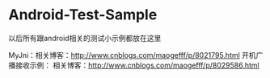 # Android-Test-Sample

以后所有跟android相关的测试小示例都放在这里

MyJni：相关博客：http://www.cnblogs.com/maogefff/p/8021795.html
开机广播接收示例： 相关博客：http://www.cnblogs.com/maogefff/p/8029586.html
